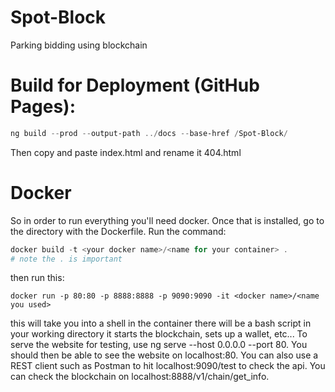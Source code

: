 # Spot-Block

Parking bidding using blockchain

# Build for Deployment (GitHub Pages):

```Powershell
ng build --prod --output-path ../docs --base-href /Spot-Block/
```

Then copy and paste index.html and rename it 404.html

# Docker

So in order to run everything you'll need docker. Once that is installed, go to
the directory with the Dockerfile. Run the command:

```Powershell
docker build -t <your docker name>/<name for your container> .
# note the . is important
```

then run this:

```
docker run -p 80:80 -p 8888:8888 -p 9090:9090 -it <docker name>/<name you used>
```

this will take you into a shell in the container there will be a bash script in
your working directory it starts the blockchain, sets up a wallet, etc... To serve
the website for testing, use ng serve --host 0.0.0.0 --port 80. You should then be 
able to see the website on localhost:80. You can also use a REST client such as 
Postman to hit localhost:9090/test to check the api. You can check the blockchain
on localhost:8888/v1/chain/get_info.
